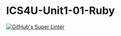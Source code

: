 # ICS4U-Unit1-01-Ruby
[![GitHub's Super Linter](https://github.com/cameron-teed/ICS4U-Unit1-01-Ruby/workflows/GitHub's%20Super%20Linter/badge.svg)](https://github.com/cameron-teed/ICS4U-Unit1-01-Ruby/actions)
